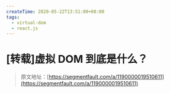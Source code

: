 ```yaml
---
createTime: 2020-05-22T13:51:00+08:00
tags:
  - virtual-dom
  - react.js
---
```


# [转载]虚拟 DOM 到底是什么？

<ArticleMeta />

> 原文地址：[https://segmentfault.com/a/1190000019510611](https://segmentfault.com/a/1190000019510611)
